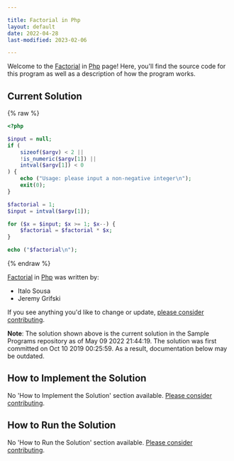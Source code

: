 ```yaml
---

title: Factorial in Php
layout: default
date: 2022-04-28
last-modified: 2023-02-06

---
```


Welcome to the [Factorial](https://sampleprograms.io/projects/factorial) in [Php](https://sampleprograms.io/languages/php) page! Here, you'll find the source code for this program as well as a description of how the program works.

## Current Solution

{% raw %}

```php
<?php

$input = null;
if (
    sizeof($argv) < 2 ||
    !is_numeric($argv[1]) ||
    intval($argv[1]) < 0
) {
    echo ("Usage: please input a non-negative integer\n");
    exit(0);
}

$factorial = 1;
$input = intval($argv[1]);

for ($x = $input; $x >= 1; $x--) {
    $factorial = $factorial * $x;
}

echo ("$factorial\n");
```

{% endraw %}

[Factorial](https://sampleprograms.io/projects/factorial) in [Php](https://sampleprograms.io/languages/php) was written by:

- Italo Sousa
- Jeremy Grifski

If you see anything you'd like to change or update, [please consider contributing](https://github.com/TheRenegadeCoder/sample-programs).

**Note**: The solution shown above is the current solution in the Sample Programs repository as of May 09 2022 21:44:19. The solution was first committed on Oct 10 2019 00:25:59. As a result, documentation below may be outdated.

## How to Implement the Solution

No 'How to Implement the Solution' section available. [Please consider contributing](https://github.com/TheRenegadeCoder/sample-programs-website).

## How to Run the Solution

No 'How to Run the Solution' section available. [Please consider contributing](https://github.com/TheRenegadeCoder/sample-programs-website).